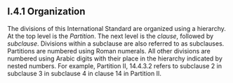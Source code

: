 ## I.4.1 Organization

The divisions of this International Standard are organized using a hierarchy. At the top level is the *Partition*. The next level is the *clause*, followed by *subclause*. Divisions within a subclause are also referred to as subclauses. Partitions are numbered using Roman numerals. All other divisions are numbered using Arabic digits with their place in the hierarchy indicated by nested numbers. For example, Partition II, 14.4.3.2 refers to subclause 2 in subclause 3 in subclause 4 in clause 14 in Partition II.
